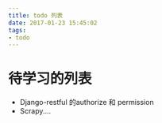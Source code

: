 ```yaml
---
title: todo 列表
date: 2017-01-23 15:45:02
tags:
- todo
---
```

# 待学习的列表

- Django-restful 的authorize 和 permission
- Scrapy....
